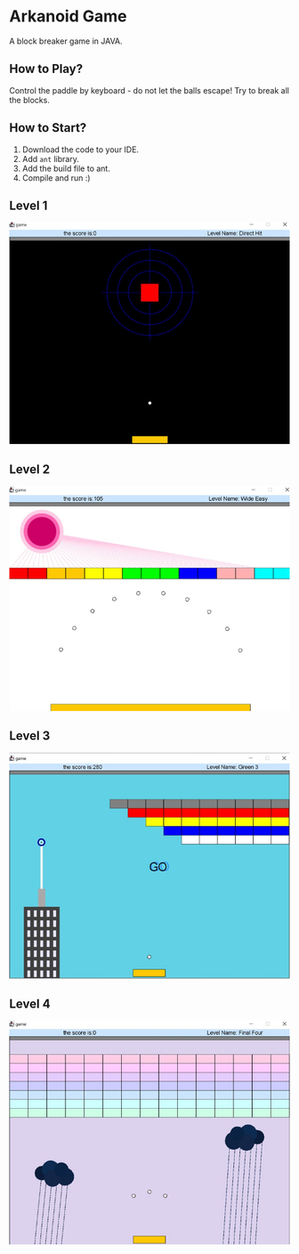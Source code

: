 # Arkanoid Game
A block breaker game in JAVA.

## How to Play?
Control the paddle by keyboard - do not let the balls escape!
Try to break all the blocks.

## How to Start?
1. Download the code to your IDE. 
2. Add `ant` library.
3. Add the build file to ant.
4. Compile and run :)

## Level 1
<img src="/images/level1.jpg" alt="Level 1 image" title="Level 1">

## Level 2
<img src="/images/level2.jpg" alt="Level 2 image" title="Level 2">

## Level 3
<img src="/images/level3.jpg" alt="Level 3 image" title="Level 3">

## Level 4
<img src="/images/level4.jpg" alt="Level 4 image" title="Level 4">
